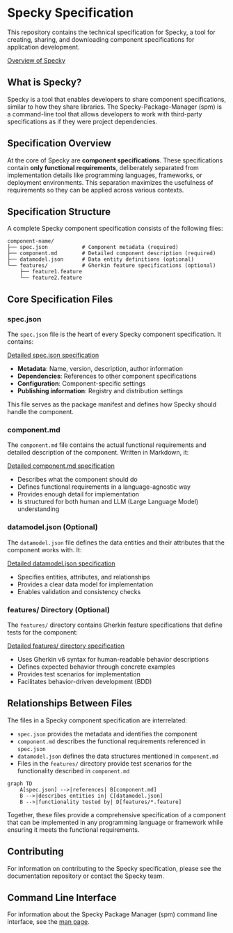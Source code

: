 # Specky Specification

This repository contains the technical specification for Specky, a tool for creating, sharing, and downloading component specifications for application development.

[Overview of Specky](docs/specky-overview.md)

## What is Specky?

Specky is a tool that enables developers to share component specifications, similar to how they share libraries. The Specky-Package-Manager (spm) is a command-line tool that allows developers to work with third-party specifications as if they were project dependencies.

## Specification Overview

At the core of Specky are **component specifications**. These specifications contain **only functional requirements**, deliberately separated from implementation details like programming languages, frameworks, or deployment environments. This separation maximizes the usefulness of requirements so they can be applied across various contexts.

## Specification Structure

A complete Specky component specification consists of the following files:

```
component-name/
├── spec.json           # Component metadata (required)
├── component.md        # Detailed component description (required)
├── datamodel.json      # Data entity definitions (optional)
└── features/           # Gherkin feature specifications (optional)
    ├── feature1.feature
    └── feature2.feature
```

## Core Specification Files

### spec.json

The `spec.json` file is the heart of every Specky component specification. It contains:

[Detailed spec.json specification](docs/specky-spec-json.md)

- **Metadata**: Name, version, description, author information
- **Dependencies**: References to other component specifications
- **Configuration**: Component-specific settings
- **Publishing information**: Registry and distribution settings

This file serves as the package manifest and defines how Specky should handle the component.

### component.md

The `component.md` file contains the actual functional requirements and detailed description of the component. Written in Markdown, it:

[Detailed component.md specification](docs/specky-component-md.md)

- Describes what the component should do
- Defines functional requirements in a language-agnostic way
- Provides enough detail for implementation
- Is structured for both human and LLM (Large Language Model) understanding

### datamodel.json (Optional)

The `datamodel.json` file defines the data entities and their attributes that the component works with. It:

[Detailed datamodel.json specification](docs/specky-datamodel-json.md)

- Specifies entities, attributes, and relationships
- Provides a clear data model for implementation
- Enables validation and consistency checks

### features/ Directory (Optional)

The `features/` directory contains Gherkin feature specifications that define tests for the component:

[Detailed features/ directory specification](docs/specky-features-directory.md)

- Uses Gherkin v6 syntax for human-readable behavior descriptions
- Defines expected behavior through concrete examples
- Provides test scenarios for implementation
- Facilitates behavior-driven development (BDD)

## Relationships Between Files

The files in a Specky component specification are interrelated:

- `spec.json` provides the metadata and identifies the component
- `component.md` describes the functional requirements referenced in `spec.json`
- `datamodel.json` defines the data structures mentioned in `component.md`
- Files in the `features/` directory provide test scenarios for the functionality described in `component.md`

```mermaid
graph TD
    A[spec.json] -->|references| B[component.md]
    B -->|describes entities in| C[datamodel.json]
    B -->|functionality tested by| D[features/*.feature]
```

Together, these files provide a comprehensive specification of a component that can be implemented in any programming language or framework while ensuring it meets the functional requirements.

## Contributing

For information on contributing to the Specky specification, please see the documentation repository or contact the Specky team.

## Command Line Interface

For information about the Specky Package Manager (spm) command line interface, see the [man page](docs/specky-man-page.md).